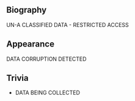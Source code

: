 ## Biography

UN-A CLASSIFIED DATA - RESTRICTED ACCESS

## Appearance

DATA CORRUPTION DETECTED

## Trivia

* DATA BEING COLLECTED
